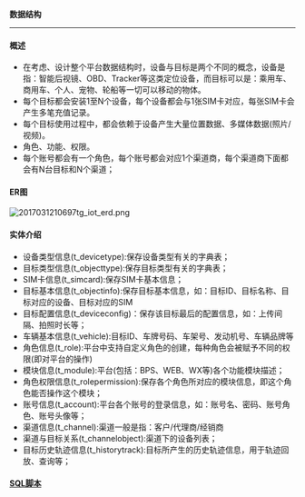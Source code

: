 **数据结构**

----

#### 概述

+ 在考虑、设计整个平台数据结构时，设备与目标是两个不同的概念，设备是指：智能后视镜、OBD、Tracker等这类定位设备，而目标可以是：乘用车、商用车、个人、宠物、轮船等一切可以移动的物体。
+ 每个目标都会安装1至N个设备，每个设备都会与1张SIM卡对应，每张SIM卡会产生多笔充值记录。
+ 每个目标使用过程中，都会依赖于设备产生大量位置数据、多媒体数据(照片/视频)。
+ 角色、功能、权限。
+ 每个账号都会有一个角色，每个账号都会对应1个渠道商，每个渠道商下面都会有N台目标和N个渠道；

#### ER图

![2017031210697tg_iot_erd.png](http://ohi7mg1ce.bkt.clouddn.com/2017031210697tg_iot_erd.png)

#### 实体介绍

+ 设备类型信息(t_devicetype):保存设备类型有关的字典表；
+ 目标类型信息(t_objecttype):保存目标类型有关的字典表；
+ SIM卡信息(t_simcard):保存SIM卡基本信息；
+ 目标基本信息(t_objectinfo):保存目标基本信息，如：目标ID、目标名称、目标对应的设备、目标对应的SIM
+ 目标配置信息(t_deviceconfig)：保存该目标最后的配置信息，如：上传间隔、拍照时长等；
+ 车辆基本信息(t_vehicle):目标ID、车牌号码、车架号、发动机号、车辆品牌等
+ 角色信息(t_role):平台中支持自定义角色的创建，每种角色会被赋予不同的权限(即对平台的操作)
+ 模块信息(t_module):平台(包括：BPS、WEB、WX等)各个功能模块描述；
+ 角色权限信息(t_rolepermission):保存各个角色所对应的模块信息，即这个角色能否操作这个模块；
+ 账号信息(t_account):平台各个账号的登录信息，如：账号名、密码、账号角色、账号头像等；
+ 渠道信息(t_channel):渠道一般是指：客户/代理商/经销商
+ 渠道与目标关系(t_channelobject):渠道下的设备列表；
+ 目标历史轨迹信息(t_historytrack):目标所产生的历史轨迹信息，用于轨迹回放、查询等；


#### [SQL脚本](./iot.sql)


